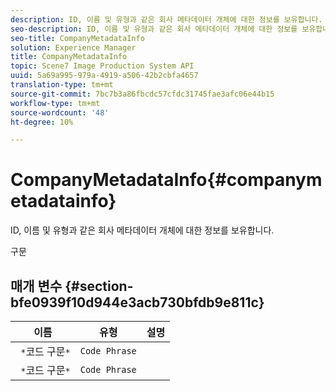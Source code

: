 ```yaml
---
description: ID, 이름 및 유형과 같은 회사 메타데이터 개체에 대한 정보를 보유합니다.
seo-description: ID, 이름 및 유형과 같은 회사 메타데이터 개체에 대한 정보를 보유합니다.
seo-title: CompanyMetadataInfo
solution: Experience Manager
title: CompanyMetadataInfo
topic: Scene7 Image Production System API
uuid: 5a69a995-979a-4919-a506-42b2cbfa4657
translation-type: tm+mt
source-git-commit: 7bc7b3a86fbcdc57cfdc31745fae3afc06e44b15
workflow-type: tm+mt
source-wordcount: '48'
ht-degree: 10%

---
```



# CompanyMetadataInfo{#companymetadatainfo}

ID, 이름 및 유형과 같은 회사 메타데이터 개체에 대한 정보를 보유합니다.

구문

## 매개 변수 {#section-bfe0939f10d944e3acb730bfdb9e811c}

| 이름 | 유형 | 설명 |
|---|---|---|
| ` *`코드 구문`*` | `Code Phrase` |  |
| ` *`코드 구문`*` | `Code Phrase` |  |

